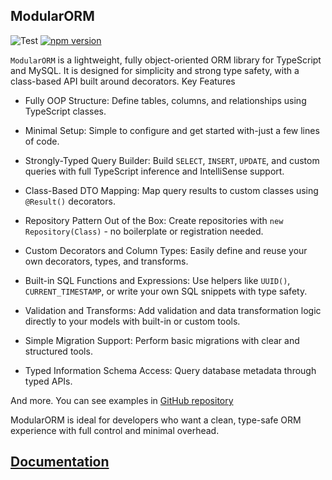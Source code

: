 ## ModularORM

![Test](https://github.com/KoP3YkA/ModularORM/actions/workflows/tests.yml/badge.svg)
[![npm version](https://badge.fury.io/js/modular-orm.svg)](https://badge.fury.io/js/modular-orm)

`ModularORM` is a lightweight, fully object-oriented ORM library for TypeScript and MySQL. It is designed for simplicity and strong type safety, with a class-based API built around decorators.
Key Features

- Fully OOP Structure: Define tables, columns, and relationships using TypeScript classes.

- Minimal Setup: Simple to configure and get started with-just a few lines of code.

- Strongly-Typed Query Builder: Build `SELECT`, `INSERT`, `UPDATE`, and custom queries with full TypeScript inference and IntelliSense support.

- Class-Based DTO Mapping: Map query results to custom classes using `@Result()` decorators.

- Repository Pattern Out of the Box: Create repositories with `new Repository(Class)` - no boilerplate or registration needed.

- Custom Decorators and Column Types: Easily define and reuse your own decorators, types, and transforms.

- Built-in SQL Functions and Expressions: Use helpers like `UUID()`, `CURRENT_TIMESTAMP`, or write your own SQL snippets with type safety.

- Validation and Transforms: Add validation and data transformation logic directly to your models with built-in or custom tools.

- Simple Migration Support: Perform basic migrations with clear and structured tools.

- Typed Information Schema Access: Query database metadata through typed APIs.

And more. You can see examples in [GitHub repository](https://github.com/KoP3YkA/ModularORM/tree/main/example)

ModularORM is ideal for developers who want a clean, type-safe ORM experience with full control and minimal overhead.

## [Documentation](https://github.com/KoP3YkA/ModularORM/wiki)